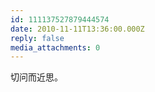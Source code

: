 ```yaml
---
id: 111137527879444574
date: 2010-11-11T13:36:00.000Z
reply: false
media_attachments: 0
---
```


切问而近思。 ​​​​

